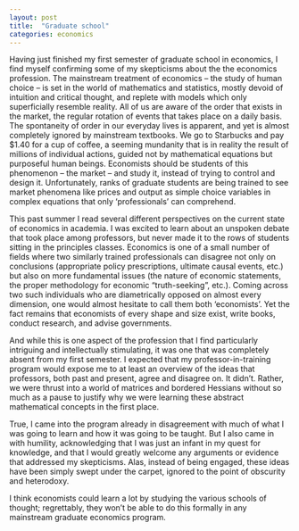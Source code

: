 ```yaml
---
layout: post
title:  "Graduate school"
categories: economics
---
```


Having just finished my first semester of graduate school in economics, I find myself confirming some of my skepticisms about the the economics profession. The mainstream treatment of economics – the study of human choice – is set in the world of mathematics and statistics, mostly devoid of intuition and critical thought, and replete with models which only superficially resemble reality. All of us are aware of the order that exists in the market, the regular rotation of events that takes place on a daily basis. The spontaneity of order in our everyday lives is apparent, and yet is almost completely ignored by mainstream textbooks. We go to Starbucks and pay $1.40 for a cup of coffee, a seeming mundanity that is in reality the result of millions of individual actions, guided not by mathematical equations but purposeful human beings. Economists should be students of this phenomenon – the market – and study it, instead of trying to control and design it. Unfortunately, ranks of graduate students are being trained to see market phenomena like prices and output as simple choice variables in complex equations that only ‘professionals’ can comprehend.

This past summer I read several different perspectives on the current state of economics in academia. I was excited to learn about an unspoken debate that took place among professors, but never made it to the rows of students sitting in the principles classes. Economics is one of a small number of fields where two similarly trained professionals can disagree not only on conclusions (appropriate policy prescriptions, ultimate causal events, etc.) but also on more fundamental issues (the nature of economic statements, the proper methodology for economic “truth-seeking”, etc.). Coming across two such individuals who are diametrically opposed on almost every dimension, one would almost hesitate to call them both ‘economists’. Yet the fact remains that economists of every shape and size exist, write books, conduct research, and advise governments.

And while this is one aspect of the profession that I find particularly intriguing and intellectually stimulating, it was one that was completely absent from my first semester. I expected that my professor-in-training program would expose me to at least an overview of the ideas that professors, both past and present, agree and disagree on. It didn’t. Rather, we were thrust into a world of matrices and bordered Hessians without so much as a pause to justify why we were learning these abstract mathematical concepts in the first place.

True, I came into the program already in disagreement with much of what I was going to learn and how it was going to be taught. But I also came in with humility, acknowledging that I was just an infant in my quest for knowledge, and that I would greatly welcome any arguments or evidence that addressed my skepticisms. Alas, instead of being engaged, these ideas have been simply swept under the carpet, ignored to the point of obscurity and heterodoxy.

I think economists could learn a lot by studying the various schools of thought; regrettably, they won’t be able to do this formally in any mainstream graduate economics program.